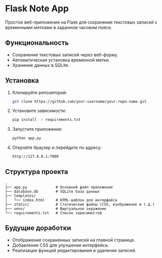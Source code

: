 
# Flask Note App

Простое веб-приложение на Flask для сохранения текстовых записей с временными метками в заданном часовом поясе.

## Функциональность
- Сохранение текстовых записей через веб-форму.
- Автоматическая установка временной метки.
- Хранение данных в SQLite.

## Установка
1. Клонируйте репозиторий:
   ```bash
   git clone https://github.com/your-username/your-repo-name.git
   ```
2. Установите зависимости:
   ```bash
   pip install -r requirements.txt
   ```
3. Запустите приложение:
   ```bash
   python app.py
   ```

4. Откройте браузер и перейдите по адресу:
   ```
   http://127.0.0.1:7000
   ```

## Структура проекта
```
.
├── app.py             # Основной файл приложения
├── database.db        # SQLite база данных
├── templates/
│   └── index.html     # HTML-шаблон для интерфейса
├── static/            # Статические файлы (CSS, изображения и т.д.)
├── venv/              # Виртуальное окружение
└── requirements.txt   # Список зависимостей
```

## Будущие доработки
- Отображение сохраненных записей на главной странице.
- Добавление CSS для улучшения интерфейса.
- Реализация функций редактирования и удаления записей.
